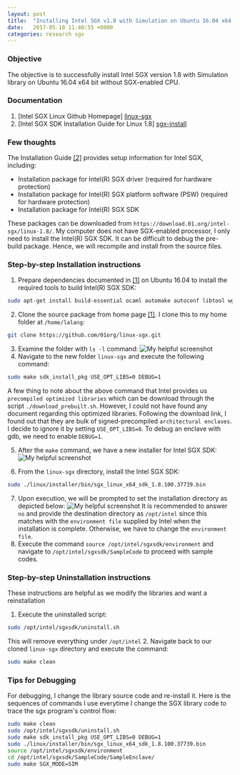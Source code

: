 ```yaml
---
layout: post
title:  "Installing Intel SGX v1.8 with Simulation on Ubuntu 16.04 x64 bit"
date:   2017-05-10 11:40:55 +0800
categories: research sgx
---
```

### Objective
The objective is to successfully install Intel SGX version 1.8 with Simulation library on Ubuntu 16.04 x64 bit without SGX-enabled CPU.

### Documentation
1. [Intel SGX Linux Github Homepage] [linux-sgx]
2. [Intel SGX SDK Installation Guide for Linux 1.8] [sgx-install]


### Few thoughts
The Installation Guide [[2]][sgx-install] provides setup information for Intel SGX, including:
* Installation package for Intel(R) SGX driver (required for hardware protection)
* Installation package for Intel(R) SGX platform software (PSW) (required for hardware protection)
* Installation package for Intel(R) SGX SDK

These packages can be downloaded from `https://download.01.org/intel-sgx/linux-1.8/`. My computer does not have SGX-enabled processor, I only need to install the Intel(R) SGX SDK. It can be difficult to debug the pre-build package. Hence, we will recompile and install from the source files.
### Step-by-step Installation instructions

1. Prepare dependencies documented in [[1]][linux-sgx] on Ubuntu 16.04 to install the required tools to build Intel(R) SGX SDK:
```bash
sudo apt-get install build-essential ocaml automake autoconf libtool wget python
```
2. Clone the source package from home page [[1]][linux-sgx]. I clone this to my home folder at `/home/lalang`:
```bash
git clone https://github.com/01org/linux-sgx.git
```
3. Examine the folder with `ls -l` command:
![My helpful screenshot]({{site.url}}/images/ls.png)
4. Navigate to the new folder `linux-sgx` and execute the following command:
```bash
sudo make sdk_install_pkg USE_OPT_LIBS=0 DEBUG=1
```
A few thing to note about the above command that Intel provides us `precompiled optimized libraries` which can be download through the script `./download_prebuilt.sh`. However, I could not have found any document regarding this optimized libraries. Following the download link, I found out that they are bulk of signed-precompiled `architectural enclaves`. I decide to ignore it by setting `USE_OPT_LIBS=0`. To debug an enclave with gdb, we need to enable `DEBUG=1`.

5. After the `make` command, we have a new installer for Intel SGX SDK:
![My helpful screenshot]({{site.url}}/images/installer.png)

6. From the `linux-sgx` directory, install the Intel SGX SDK:
```bash
sudo ./linux/installer/bin/sgx_linux_x64_sdk_1.8.100.37739.bin
```
7. Upon execution, we will be prompted to set the installation directory as depicted below:
![My helpful screenshot]({{site.url}}/images/complete.png)
It is recommended to answer `no` and provide the destination directory as `/opt/intel` since this matches with the `environment file` supplied by Intel when the installation is complete. Otherwise, we have to change the `environment file`.
8. Execute the command ```source /opt/intel/sgxsdk/environment``` and navigate to `/opt/intel/sgxsdk/SampleCode` to proceed with sample codes.

### Step-by-step Uninstallation instructions
These instructions are helpful as we modify the libraries and want a reinstallation
1. Execute the uninstalled script:
```bash
sudo /opt/intel/sgxsdk/uninstall.sh
```
This will remove everything under `/opt/intel`
2. Navigate back to our cloned `linux-sgx` directory and execute the command:
```bash
sudo make clean
```

### Tips for Debugging
For debugging, I change the library source code and re-install it. Here is the sequences of commands I use everytime I change the SGX library code to trace the sgx program's control flow:
```bash
sudo make clean
sudo /opt/intel/sgxsdk/uninstall.sh
sudo make sdk_install_pkg USE_OPT_LIBS=0 DEBUG=1
sudo ./linux/installer/bin/sgx_linux_x64_sdk_1.8.100.37739.bin
source /opt/intel/sgxsdk/environment
cd /opt/intel/sgxsdk/SampleCode/SampleEnclave/
sudo make SGX_MODE=SIM
```
[linux-sgx]:https://github.com/01org/linux-sgx
[sgx-install]:https://download.01.org/intel-sgx/linux-1.8/docs/Intel_SGX_SDK_Installation_Guide_Linux_1.8_Open_Source.pdf
